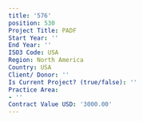 ```yaml
---
title: '576'
position: 530
Project Title: PADF
Start Year: ''
End Year: ''
ISO3 Code: USA
Region: North America
Country: USA
Client/ Donor: ''
Is Current Project? (true/false): ''
Practice Area:
- ''
Contract Value USD: '3000.00'
---
```



